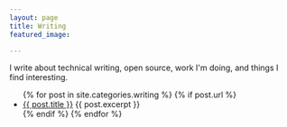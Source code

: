 ```yaml
---
layout: page
title: Writing
featured_image: 

---
```



<p>I write about technical writing, open source, work I'm doing, and things I find interesting.</p>

<ul>
  {% for post in site.categories.writing %}
    {% if post.url %}
        <li><a href="{{ post.url }}">{{ post.title }}</a>
         {{ post.excerpt }}
        </li>
    {% endif %}
  {% endfor %}
</ul>
